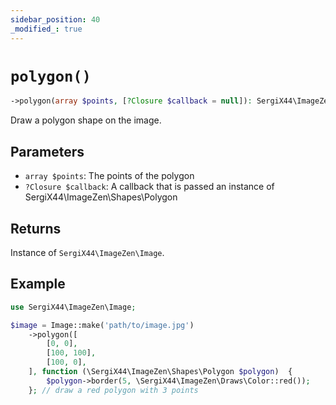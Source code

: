 ```yaml
---
sidebar_position: 40
_modified_: true
---
```

# `polygon()`

```php
->polygon(array $points, [?Closure $callback = null]): SergiX44\ImageZen\Image
```
Draw a polygon shape on the image.

## Parameters

- `array $points`: The points of the polygon
- `?Closure $callback`: A callback that is passed an instance of SergiX44\ImageZen\Shapes\Polygon


## Returns

Instance of `SergiX44\ImageZen\Image`.

## Example

```php
use SergiX44\ImageZen\Image;

$image = Image::make('path/to/image.jpg')
    ->polygon([
        [0, 0],
        [100, 100],
        [100, 0],
    ], function (\SergiX44\ImageZen\Shapes\Polygon $polygon)  {
        $polygon->border(5, \SergiX44\ImageZen\Draws\Color::red());
    }; // draw a red polygon with 3 points

```
